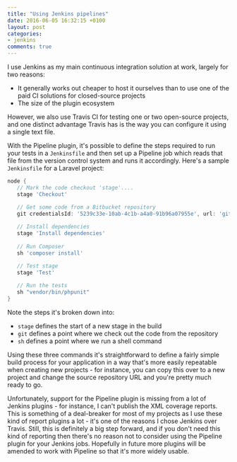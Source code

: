```yaml
---
title: "Using Jenkins pipelines"
date: 2016-06-05 16:32:15 +0100
layout: post
categories:
- jenkins
comments: true
---
```


I use Jenkins as my main continuous integration solution at work, largely for two reasons:

* It generally works out cheaper to host it ourselves than to use one of the paid CI solutions for closed-source projects
* The size of the plugin ecosystem

However, we also use Travis CI for testing one or two open-source projects, and one distinct advantage Travis has is the way you can configure it using a single text file.

With the Pipeline plugin, it's possible to define the steps required to run your tests in a `Jenkinsfile` and then set up a Pipeline job which reads that file from the version control system and runs it accordingly. Here's a sample `Jenkinsfile` for a Laravel project:

```groovy
node {
   // Mark the code checkout 'stage'....
   stage 'Checkout'

   // Get some code from a Bitbucket repository
   git credentialsId: '5239c33e-10ab-4c1b-a4a0-91b96a07955e', url: 'git@bitbucket.org:matthewbdaly/my-app.git'
   
   // Install dependencies
   stage 'Install dependencies'
   
   // Run Composer
   sh 'composer install'

   // Test stage
   stage 'Test'
   
   // Run the tests
   sh "vendor/bin/phpunit"
}
```

Note the steps it's broken down into:

* `stage` defines the start of a new stage in the build
* `git` defines a point where we check out the code from the repository
* `sh` defines a point where we run a shell command

Using these three commands it's straightforward to define a fairly simple build process for your application in a way that's more easily repeatable when creating new projects - for instance, you can copy this over to a new project and change the source repository URL and you're pretty much ready to go.

Unfortunately, support for the Pipeline plugin is missing from a lot of Jenkins plugins - for instance, I can't publish the XML coverage reports. This is something of a deal-breaker for most of my projects as I use these kind of report plugins a lot - it's one of the reasons I chose Jenkins over Travis. Still, this is definitely a big step forward, and if you don't need this kind of reporting then there's no reason not to consider using the Pipeline plugin for your Jenkins jobs. Hopefully in future more plugins will be amended to work with Pipeline so that it's more widely usable.
